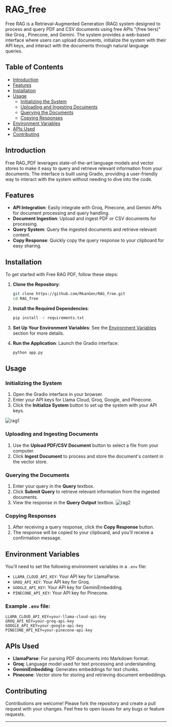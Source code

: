 
# RAG_free

Free RAG  is a Retrieval-Augmented Generation (RAG) system designed to process and query PDF and CSV documents using free APIs "(free tiers)" like Groq , Pinecone, and Gemini. The system provides a web-based interface where users can upload documents, initialize the system with their API keys, and interact with the documents through natural language queries.

## Table of Contents

- [Introduction](#introduction)
- [Features](#features)
- [Installation](#installation)
- [Usage](#usage)
  - [Initializing the System](#initializing-the-system)
  - [Uploading and Ingesting Documents](#uploading-and-ingesting-documents)
  - [Querying the Documents](#querying-the-documents)
  - [Copying Responses](#copying-responses)
- [Environment Variables](#environment-variables)
- [APIs Used](#apis-used)
- [Contributing](#contributing)


## Introduction

Free RAG_PDF leverages state-of-the-art language models and vector stores to make it easy to query and retrieve relevant information from your documents. The interface is built using Gradio, providing a user-friendly way to interact with the system without needing to dive into the code.

## Features

- **API Integration**: Easily integrate with Groq, Pinecone, and Gemini APIs for document processing and query handling.
- **Document Ingestion**: Upload and ingest PDF or CSV documents for processing.
- **Query System**: Query the ingested documents and retrieve relevant content.
- **Copy Response**: Quickly copy the query response to your clipboard for easy sharing.

## Installation

To get started with Free RAG PDF, follow these steps:

1. **Clone the Repository**:
   ```bash
   git clone https://github.com/RkanGen/RAG_free.git
   cd RAG_free
   ```

2. **Install the Required Dependencies**:
   ```bash
   pip install -r requirements.txt
   ```

3. **Set Up Your Environment Variables**:
   See the [Environment Variables](#environment-variables) section for more details.

4. **Run the Application**:
   Launch the Gradio interface:
   ```bash
   python app.py
   ```

## Usage

### Initializing the System

1. Open the Gradio interface in your browser.
2. Enter your API keys for Llama Cloud, Groq, Google, and Pinecone.
3. Click the **Initialize System** button to set up the system with your API keys.
   
![rag1](https://github.com/user-attachments/assets/c1307d9a-30bf-45b1-916f-1c97ff7414bd)

### Uploading and Ingesting Documents

1. Use the **Upload PDF/CSV Document** button to select a file from your computer.
2. Click **Ingest Document** to process and store the document's content in the vector store.

### Querying the Documents

1. Enter your query in the **Query** textbox.
2. Click **Submit Query** to retrieve relevant information from the ingested documents.
3. View the response in the **Query Output** textbox.
![rag2](https://github.com/user-attachments/assets/bf0bb5ef-d8eb-4d70-9f51-1b3825ee3c8e)

### Copying Responses

1. After receiving a query response, click the **Copy Response** button.
2. The response will be copied to your clipboard, and you'll receive a confirmation message.

## Environment Variables

You'll need to set the following environment variables in a `.env` file:

- `LLAMA_CLOUD_API_KEY`: Your API key for LlamaParse.
- `GROQ_API_KEY`: Your API key for Groq.
- `GOOGLE_API_KEY`: Your API key for GeminiEmbedding.
- `PINECONE_API_KEY`: Your API key for Pinecone.

### Example `.env` file:
```env
LLAMA_CLOUD_API_KEY=your-llama-cloud-api-key
GROQ_API_KEY=your-groq-api-key
GOOGLE_API_KEY=your-google-api-key
PINECONE_API_KEY=your-pinecone-api-key
```

## APIs Used

- **LlamaParse**: For parsing PDF documents into Markdown format.
- **Groq**: Language model used for text processing and understanding.
- **GeminiEmbedding**: Generates embeddings for text chunks.
- **Pinecone**: Vector store for storing and retrieving document embeddings.

## Contributing

Contributions are welcome! Please fork the repository and create a pull request with your changes. Feel free to open issues for any bugs or feature requests.



---

